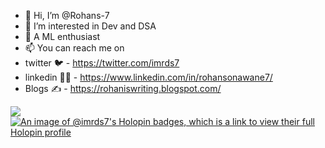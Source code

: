 - 👋 Hi, I’m @Rohans-7
- 👀 I’m interested in Dev and DSA
- 🌱 A ML enthusiast
- 📫 You can reach me on
- twitter 🐦  - https://twitter.com/imrds7
- linkedin 👨‍💻 - https://www.linkedin.com/in/rohansonawane7/
- Blogs ✍️    - https://rohaniswriting.blogspot.com/

<!---
Rohans-7/Rohans-7 is a ✨ special ✨ repository because its `README.md` (this file) appears on your GitHub profile.
You can click the Preview link to take a look at your changes.
--->

[![](https://visitcount.itsvg.in/api?id=imrds7&label=Profile%20Views&color=8&icon=2&pretty=true)](https://visitcount.itsvg.in)
[![An image of @imrds7's Holopin badges, which is a link to view their full Holopin profile](https://holopin.me/imrds7)](https://holopin.io/@imrds7)
